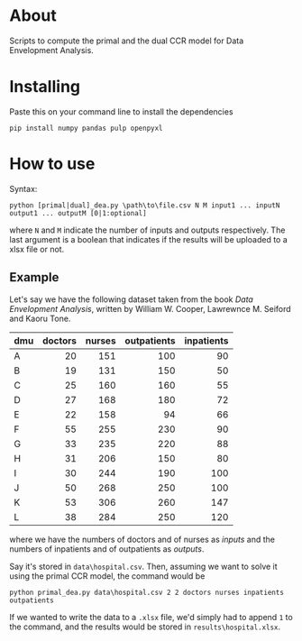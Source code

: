 # About

Scripts to compute the primal and the dual CCR model for Data Envelopment Analysis.

# Installing

Paste this on your command line to install the dependencies

```
pip install numpy pandas pulp openpyxl
```

# How to use

Syntax:

```
python [primal|dual]_dea.py \path\to\file.csv N M input1 ... inputN output1 ... outputM [0|1:optional]
```

where `N` and `M` indicate the number of inputs and outputs respectively.
The last argument is a boolean that indicates if the results will be uploaded to a xlsx file or not.

## Example

Let's say we have the following dataset taken from the book _Data Envelopment Analysis_, written by William W. Cooper, Lawrewnce M. Seiford and Kaoru Tone.

| dmu | doctors | nurses | outpatients | inpatients |
| --- | -------:| ------:| -----------:| ----------:|
|A    |       20|     151|          100|          90|
|B    |       19|     131|          150|          50|
|C    |       25|     160|          160|          55|
|D    |       27|     168|          180|          72|
|E    |       22|     158|           94|          66|
|F    |       55|     255|          230|          90|
|G    |       33|     235|          220|          88|
|H    |       31|     206|          150|          80|
|I    |       30|     244|          190|         100|
|J    |       50|     268|          250|         100|
|K    |       53|     306|          260|         147|
|L    |       38|     284|          250|         120|

where we have the numbers of doctors and of nurses as _inputs_ and the numbers of inpatients and of outpatients as _outputs_.


Say it's stored in `data\hospital.csv`. Then, assuming we want to solve it using the primal CCR model, the command would be

```
python primal_dea.py data\hospital.csv 2 2 doctors nurses inpatients outpatients
```

If we wanted to write the data to a `.xlsx` file, we'd simply had to append `1` to the command, and the results would be stored in `results\hospital.xlsx`.
